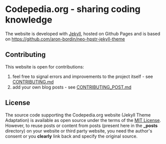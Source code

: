 Codepedia.org - sharing coding knowledge
=======================================
The website is developed with [Jekyll](https://github.com/jekyll/jekyll), hosted on Github Pages and is based on https://github.com/aron-bordin/neo-hpstr-jekyll-theme

## Contributing
This website is open for contributions:

1. feel free to signal errors and improvements to the project itself - see [CONTRIBUTING.md](CONTRIBUTING.md)
2. add your own blog posts - see [CONTRIBUTING_POST.md](CONTRIBUTING_POST.md)

## License

The source code supporting the Codepedia.org website (Jekyll Theme Adaptation) is available as open source under the terms of the [MIT License](http://opensource.org/licenses/MIT). However, to reuse posts or content from posts (present here in the **_posts** directory) on your website or third party website, you need the author's consent or you **clearly** link back and specify the original source.
